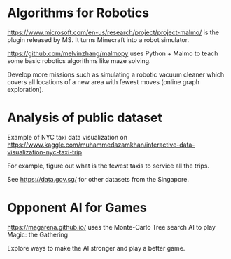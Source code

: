 # Algorithms for Robotics

https://www.microsoft.com/en-us/research/project/project-malmo/ is the plugin released by MS. It turns Minecraft into a robot simulator.

https://github.com/melvinzhang/malmopy uses Python + Malmo to teach some basic robotics algorithms like maze
solving. 

Develop more missions such as simulating a robotic vacuum cleaner which covers all locations of a new area with fewest moves (online graph exploration).

# Analysis of public dataset

Example of NYC taxi data visualization on https://www.kaggle.com/muhammedazamkhan/interactive-data-visualization-nyc-taxi-trip

For example, figure out what is the fewest taxis to service all the trips.

See https://data.gov.sg/ for other datasets from the Singapore. 

# Opponent AI for Games

https://magarena.github.io/ uses the Monte-Carlo Tree search AI to play Magic: the Gathering

Explore ways to make the AI stronger and play a better game.
